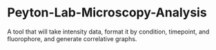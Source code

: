 # Peyton-Lab-Microscopy-Analysis
A tool that will take intensity data, format it by condition, timepoint, and fluorophore, and generate correlative graphs.
